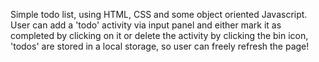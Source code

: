 Simple todo list, using HTML, CSS and some object oriented Javascript. User can add a 'todo' activity via input panel and either mark it as completed by clicking on it or delete the activity by clicking the bin icon, 'todos' are stored in a local storage, so user can freely refresh the page!

